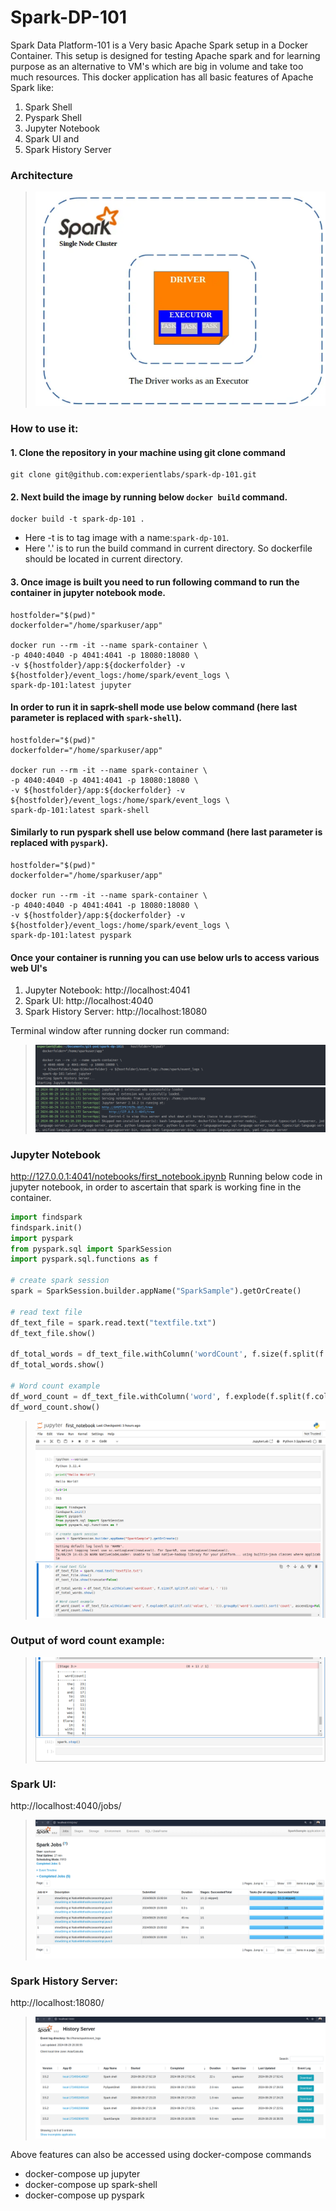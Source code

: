 # Spark-DP-101

Spark Data Platform-101 is a Very basic Apache Spark setup in a Docker Container. 
This setup is designed for testing Apache spark and for learning purpose as an alternative to VM's 
which are big in volume and take too much resources. 
This docker application has all basic features of Apache Spark like:
1. Spark Shell 
2. Pyspark Shell 
3. Jupyter Notebook 
4. Spark UI and 
5. Spark History Server 

### Architecture

> ![hl_architecture.png](resources/hl_architecture.png)

### How to use it:
#### 1. Clone the repository in your machine using git clone command  
   ```commandline
   git clone git@github.com:experientlabs/spark-dp-101.git
   ```
#### 2. Next build the image by running below `docker build` command.  

   ```commandline
   docker build -t spark-dp-101 .
   ```
   - Here -t is to tag image with a name:`spark-dp-101`.
   - Here '.' is to run the build command in current directory. So dockerfile should be located in current directory.   

#### 3. Once image is built you need to run following command to run the container in jupyter notebook mode. 

   ```commandline
   hostfolder="$(pwd)"
   dockerfolder="/home/sparkuser/app"
   
   docker run --rm -it --name spark-container \
   -p 4040:4040 -p 4041:4041 -p 18080:18080 \
   -v ${hostfolder}/app:${dockerfolder} -v ${hostfolder}/event_logs:/home/spark/event_logs \
   spark-dp-101:latest jupyter
   ```

####  In order to run it in saprk-shell mode use below command (here last parameter is replaced with `spark-shell`). 

   ```commandline
   hostfolder="$(pwd)"
   dockerfolder="/home/sparkuser/app"
   
   docker run --rm -it --name spark-container \
   -p 4040:4040 -p 4041:4041 -p 18080:18080 \
   -v ${hostfolder}/app:${dockerfolder} -v ${hostfolder}/event_logs:/home/spark/event_logs \
   spark-dp-101:latest spark-shell
   ```

####  Similarly to run pyspark shell  use below command (here last parameter is replaced with `pyspark`). 

   ```commandline
   hostfolder="$(pwd)"
   dockerfolder="/home/sparkuser/app"
   
   docker run --rm -it --name spark-container \
   -p 4040:4040 -p 4041:4041 -p 18080:18080 \
   -v ${hostfolder}/app:${dockerfolder} -v ${hostfolder}/event_logs:/home/spark/event_logs \
   spark-dp-101:latest pyspark
   ```

#### Once your container is running you can use below urls to access various web UI's
1. Jupyter Notebook: http://localhost:4041
2. Spark UI: http://localhost:4040
3. Spark History Server: http://localhost:18080


Terminal window after running docker run command:

> ![terminal.png](resources/terminal.png)
> ![terminal_op.png](resources/terminal_op.png)

### Jupyter Notebook
http://127.0.0.1:4041/notebooks/first_notebook.ipynb
Running below code in jupyter notebook, in order to ascertain that spark is working fine in the container. 
```python
import findspark
findspark.init()
import pyspark
from pyspark.sql import SparkSession
import pyspark.sql.functions as f

# create spark session
spark = SparkSession.builder.appName("SparkSample").getOrCreate()

# read text file
df_text_file = spark.read.text("textfile.txt")
df_text_file.show()

df_total_words = df_text_file.withColumn('wordCount', f.size(f.split(f.col('value'), ' ')))
df_total_words.show()

# Word count example
df_word_count = df_text_file.withColumn('word', f.explode(f.split(f.col('value'), ' '))).groupBy('word').count().sort('count', ascending=False)
df_word_count.show()
```

> ![jupyter.png](resources/jupyter.png)

### Output of word count example: 

> ![jupyter_op.png](resources/jupyter_op.png)


### Spark UI:
http://localhost:4040/jobs/
> ![spark_ui.png](resources/saprk_ui.png)


### Spark History Server: 
http://localhost:18080/
> ![spark_history_server.png](resources/spark_history_server.png)


Above features can also be accessed using docker-compose commands
- docker-compose up jupyter
- docker-compose up spark-shell
- docker-compose up pyspark
